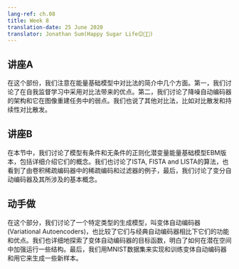 ```yaml
---
lang-ref: ch.08
title: Week 8
translation-date: 25 June 2020
translator: Jonathan Sum(Happy Sugar Life😊🍩📙)
---
```


## 讲座A

在这个部份，我们注意在能量基础模型中对比法的简介中几个方面。第一，我们讨论了在自我监督学习中采用对比法带来的优点。第二，我们讨论了降噪自动编码器的架构和它在图像重建任务中的弱点。我们也说了其他对比法，比如对比散发和持续性对比散发。

## 讲座B

在本节中，我们讨论了模型有条件和无条件的正则化潜变量能量基础模型EBM版本，包括详细介绍它们的概念。我们也讨论了ISTA, FISTA and LISTA的算法，也看到了由卷积稀疏编码器中的稀疏编码和过滤器的例子，最后，我们讨论了变分自动编码器及其所涉及的基本概念。

## 动手做

在这个部分，我们讨论了一个特定类型的生成模型，叫变体自动编码器(Variational Autoencoders)，也比较了它们与经典自动编码器相比下它们的功能和优点。我们也详细地探索了变体自动编码器的目标函数，明白了如何在潜在空间中加强运行一些结构。最后，我们用MNIST数据集来实现和训练变体自动编码器和用它来生成一些新样本。